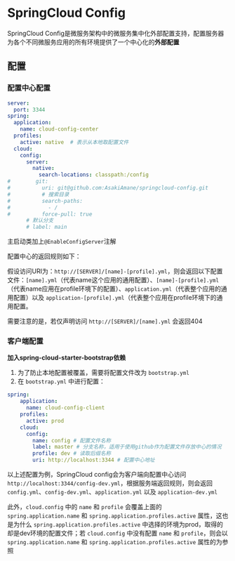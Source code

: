 # SpringCloud Config

SpringCloud Config是微服务架构中的微服务集中化外部配置支持，配置服务器为各个不同微服务应用的所有环境提供了一个中心化的**外部配置**

## 配置

### 配置中心配置

```yml
server:
  port: 3344
spring:
  application:
    name: cloud-config-center
  profiles:
    active: native  # 表示从本地取配置文件
  cloud:
    config:
      server:
        native:
          search-locations: classpath:/config
#        git:
#          uri: git@github.com:AsakiAmane/springcloud-config.git
#          # 搜索目录
#          search-paths:
#            - /
#          force-pull: true
      # 默认分支
      # label: main
```

主启动类加上`@EnableConfigServer`注解

配置中心的返回规则如下：

假设访问URI为：`http://[SERVER]/[name]-[profile].yml`，则会返回以下配置文件：`[name].yml`（代表name这个应用的通用配置）、`[name]-[profile].yml`（代表name应用在profile环境下的配置）、`application.yml`（代表整个应用的通用配置）以及 `application-[profile].yml`（代表整个应用在profile环境下的通用配置。

需要注意的是，若仅声明访问 `http://[SERVER]/[name].yml` 会返回404

### 客户端配置

**加入spring-cloud-starter-bootstrap依赖**

1. 为了防止本地配置被覆盖，需要将配置文件改为 `bootstrap.yml`
2. 在 `bootstrap.yml` 中进行配置：

```yml
spring:
    application:
      name: cloud-config-client
    profiles:
      active: prod
    cloud:
      config:
        name: config # 配置文件名称
        label: master # 分支名称，适用于使用github作为配置文件存放中心的情况
        profile: dev # 读取后缀名称
        uri: http://localhost:3344 # 配置中心地址
```

以上述配置为例，SpringCloud config会为客户端向配置中心访问 `http://localhost:3344/config-dev.yml`，根据服务端返回规则，则会返回 `config.yml`、`config-dev.yml`、`application.yml` 以及 `application-dev.yml`

此外，`cloud.config` 中的 `name` 和 `profile` 会覆盖上面的 `spring.application.name` 和 `spring.application.profiles.active` 属性，这也是为什么 `spring.application.profiles.active` 中选择的环境为prod，取得的却是dev环境的配置文件；若 `cloud.config` 中没有配置 `name` 和 `profile`，则会以 `spring.application.name` 和 `spring.application.profiles.active` 属性的为参照

